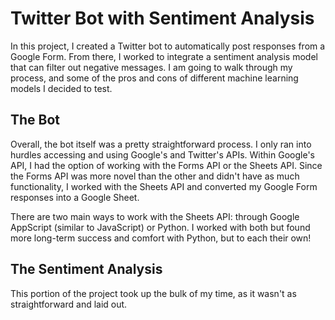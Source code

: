 # Twitter Bot with Sentiment Analysis

In this project, I created a Twitter bot to automatically post responses from a Google Form. From there, I worked to integrate a sentiment analysis model that can filter out negative messages. I am going to walk through my process, and some of the pros and cons of different machine learning models I decided to test.

## The Bot

Overall, the bot itself was a pretty straightforward process. I only ran into hurdles accessing and using Google's and Twitter's APIs. Within Google's API, I had the option of working with the Forms API or the Sheets API. Since the Forms API was more novel than the other and didn't have as much functionality, I worked with the Sheets API and converted my Google Form responses into a Google Sheet. 

There are two main ways to work with the Sheets API: through Google AppScript (similar to JavaScript) or Python. I worked with both but found more long-term success and comfort with Python, but to each their own!

## The Sentiment Analysis

This portion of the project took up the bulk of my time, as it wasn't as straightforward and laid out.

